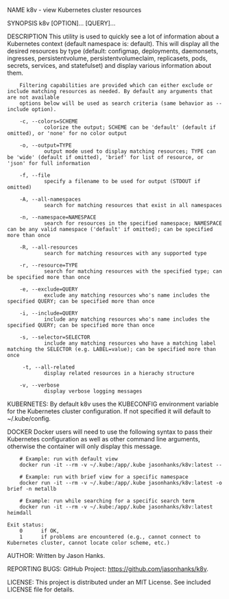 
NAME
        k8v - view Kubernetes cluster resources

SYNOPSIS
        k8v [OPTION]... [QUERY]...

DESCRIPTION
        This utility is used to quickly see a lot of information about a Kubernetes context (default namespace is: default). This will display all the desired 
        resources by type (default: configmap, deployments, daemonsets, ingresses, persistentvolume, persistentvolumeclaim, replicasets, pods, secrets, 
        services, and statefulset) and display various information about them.

        Filtering capabilities are provided which can either exclude or include matching resources as needed. By default any arguments that are not available 
        options below will be used as search criteria (same behavior as --include option).

        -c, --colors=SCHEME
                colorize the output; SCHEME can be 'default' (default if omitted), or 'none' for no color output

        -o, --output=TYPE
                output mode used to display matching resources; TYPE can be 'wide' (default if omitted), 'brief' for list of resource, or 'json' for full information

        -f, --file
                specify a filename to be used for output (STDOUT if omitted)

        -A, --all-namespaces
                search for matching resources that exist in all namespaces

        -n, --namespace=NAMESPACE
                search for resources in the specified namespace; NAMESPACE can be any valid namespace ('default' if omitted); can be specified more than once

        -R, --all-resources
                search for matching resources with any supported type

        -r, --resource=TYPE
                search for matching resources with the specified type; can be specified more than once

        -e, --exclude=QUERY
                exclude any matching resources who's name includes the specified QUERY; can be specified more than once

        -i, --include=QUERY
                include any matching resources who's name includes the specified QUERY; can be specified more than once

        -s, --selector=SELECTOR
                include any matching resources who have a matching label matching the SELECTOR (e.g. LABEL=value); can be specified more than once

         -t, --all-related
                display related resources in a hierachy structure

        -v, --verbose
                display verbose logging messages

KUBERNETES:
        By default k8v uses the KUBECONFIG environment variable for the Kubernetes cluster configuration. If not specified it will default to ~/.kube/config.

DOCKER
        Docker users will need to use the following syntax to pass their Kubernetes configuration as well as other command line arguments, otherwise the 
        container will only display this message.

        # Example: run with default view
        docker run -it --rm -v ~/.kube:/app/.kube jasonhanks/k8v:latest --

        # Example: run with brief view for a specific namespace
        docker run -it --rm -v ~/.kube:/app/.kube jasonhanks/k8v:latest -o brief -n metallb

        # Example: run while searching for a specific search term
        docker run -it --rm -v ~/.kube:/app/.kube jasonhanks/k8v:latest heimdall

    Exit status:
        0      if OK,
        1      if problems are encountered (e.g., cannot connect to Kubernetes cluster, cannot locate color scheme, etc.)

AUTHOR:
        Written by Jason Hanks.

REPORTING BUGS:
        GitHub Project: https://github.com/jasonhanks/k8v.

LICENSE:
        This project is distributed under an MIT License. See included LICENSE file for details.


